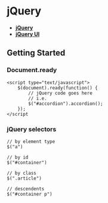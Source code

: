 # jQuery

- **<a href="https://jquery.com/" target="_blank">jQuery</a>**
- **<a href="http://jqueryui.com/" target="_blank">jQuery UI</a>**

## Getting Started

### Document.ready

	<script type="text/javascript">
		$(document).ready(function() {
			// jQuery code goes here
			// i.e.
			$("#accordion").accordion();
		});
	</script

### jQuery selectors

	// by element type
	$("a")

	// by id
	$("#container")

	// by class
	$(".article")

	// descendents
	$("#container p")
